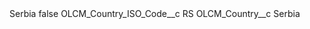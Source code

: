 <?xml version="1.0" encoding="UTF-8"?>
<CustomMetadata xmlns="http://soap.sforce.com/2006/04/metadata" xmlns:xsi="http://www.w3.org/2001/XMLSchema-instance" xmlns:xsd="http://www.w3.org/2001/XMLSchema">
    <label>Serbia</label>
    <protected>false</protected>
    <values>
        <field>OLCM_Country_ISO_Code__c</field>
        <value xsi:type="xsd:string">RS</value>
    </values>
    <values>
        <field>OLCM_Country__c</field>
        <value xsi:type="xsd:string">Serbia</value>
    </values>
</CustomMetadata>
